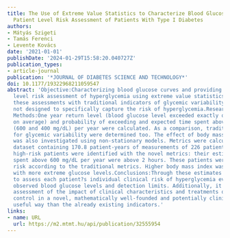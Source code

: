 ```yaml
---
title: The Use of Extreme Value Statistics to Characterize Blood Glucose Curves and
  Patient Level Risk Assessment of Patients With Type I Diabetes
authors:
- Mátyás Szigeti
- Tamás Ferenci
- Levente Kovács
date: '2021-01-01'
publishDate: '2024-01-29T15:58:20.040727Z'
publication_types:
- article-journal
publication: '*JOURNAL OF DIABETES SCIENCE AND TECHNOLOGY*'
doi: 10.1177/19322968211059547
abstract: 'Objective:Characterizing blood glucose curves and providing precise patient
  level risk assessment of hyperglycemia using extreme value statistics and comparing
  these assessments with traditional indicators of glycemic variability which are
  not designed to specifically capture the risk of hyperglycemia.Research Design and
  Methods:One year return level (blood glucose level exceeded exactly once every year
  on average) and probability of exceeding and expected time spent above certain thresholds
  (600 and 400 mg/dL) per year were calculated. As a comparison, traditional metrics
  for glycemic variability were determined too. The effect of body mass index on extremes
  was also investigated using non-stationary models. Metrics were calculated on a
  dataset containing 170.8 patient-years of measurements of 226 patients.Results:Nine
  high-risk patients were identified with the novel metrics: their estimated time
  spent above 600 mg/dL per year were above 2 hours. These patients were at moderate
  risk according to the traditional metrics. Higher body mass index was associated
  with more extreme glucose levels.Conclusions:Through these estimates it is possible
  to assess each patient?s individual clinical risk of hyperglycemia even beyond the
  observed blood glucose levels and detection limits. Additionally, it allows the
  assessment of the impact of clinical characteristics and treatments on blood glucose
  control in a novel, mathematically well-founded and potentially clinically more
  useful way than the already existing indicators.'
links:
- name: URL
  url: https://m2.mtmt.hu/api/publication/32555954
---
```

